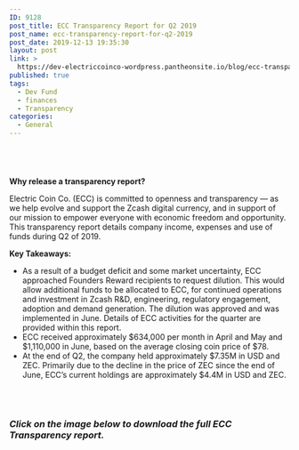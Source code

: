 ```yaml
---
ID: 9128
post_title: ECC Transparency Report for Q2 2019
post_name: ecc-transparency-report-for-q2-2019
post_date: 2019-12-13 19:35:30
layout: post
link: >
  https://dev-electriccoinco-wordpress.pantheonsite.io/blog/ecc-transparency-report-for-q2-2019/
published: true
tags:
  - Dev Fund
  - finances
  - Transparency
categories:
  - General
---
```

<!-- wp:spacer {"height":42} -->
<div style="height:42px" aria-hidden="true" class="wp-block-spacer"></div>
<!-- /wp:spacer -->

<!-- wp:paragraph -->
<p><strong>Why release a transparency report?&nbsp;</strong></p>
<!-- /wp:paragraph -->

<!-- wp:paragraph -->
<p>Electric Coin Co. (ECC) is committed to openness and transparency — as we help evolve and support the Zcash digital currency, and in support of our mission to empower everyone with economic freedom and opportunity. This transparency report details company income, expenses and use of funds during Q2 of 2019.</p>
<!-- /wp:paragraph -->

<!-- wp:paragraph -->
<p><strong>Key Takeaways:</strong></p>
<!-- /wp:paragraph -->

<!-- wp:list -->
<ul><li>As a result of a budget deficit and some market uncertainty, ECC approached Founders Reward recipients to request dilution. This would allow additional funds to be allocated to ECC, for continued operations and investment in Zcash R&amp;D, engineering, regulatory engagement, adoption and demand generation. The dilution was approved and was implemented in June. Details of ECC activities for the quarter are provided within this report.</li><li>ECC received approximately $634,000 per month in April and May and $1,110,000 in June, based on the average closing coin price of $78.</li><li>At the end of Q2, the company held approximately $7.35M in USD and ZEC. Primarily due to the decline in the price of ZEC since the end of June, ECC’s current holdings are approximately $4.4M in USD and ZEC.</li></ul>
<!-- /wp:list -->

<!-- wp:spacer {"height":33} -->
<div style="height:33px" aria-hidden="true" class="wp-block-spacer"></div>
<!-- /wp:spacer -->

<!-- wp:heading {"level":3} -->
<h3><em>Click on the image below to download the full ECC Transparency report.</em></h3>
<!-- /wp:heading -->

<!-- wp:image {"id":9130,"sizeSlug":"large","linkDestination":"custom"} -->
<figure class="wp-block-image size-large"><a href="https://dev-electriccoinco-wordpress.pantheonsite.io/wp-content/uploads/2019/12/Transparency-report-December-2019-final.pdf" target="_blank" rel="noreferrer noopener"><img src="https://dev-electriccoinco-wordpress.pantheonsite.io/wp-content/uploads/2019/12/Transparency-report-December-2019-final_Page_01-791x1024.jpg" alt="" class="wp-image-9130"/></a></figure>
<!-- /wp:image -->